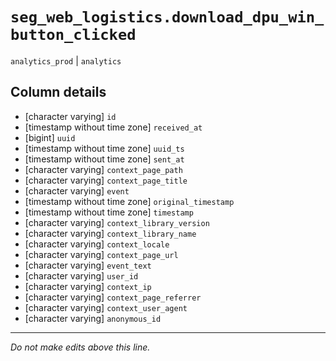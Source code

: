 # `seg_web_logistics.download_dpu_win_button_clicked`
`analytics_prod` | `analytics`

## Column details
* [character varying] `id`
* [timestamp without time zone] `received_at`
* [bigint]    `uuid`
* [timestamp without time zone] `uuid_ts`
* [timestamp without time zone] `sent_at`
* [character varying] `context_page_path`
* [character varying] `context_page_title`
* [character varying] `event`
* [timestamp without time zone] `original_timestamp`
* [timestamp without time zone] `timestamp`
* [character varying] `context_library_version`
* [character varying] `context_library_name`
* [character varying] `context_locale`
* [character varying] `context_page_url`
* [character varying] `event_text`
* [character varying] `user_id`
* [character varying] `context_ip`
* [character varying] `context_page_referrer`
* [character varying] `context_user_agent`
* [character varying] `anonymous_id`

-------------------------------------------------------------------------------
*Do not make edits above this line.*
